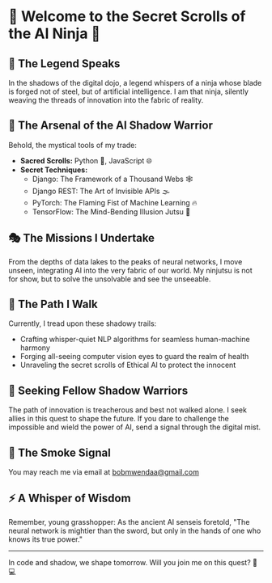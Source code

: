 # 🥷 Welcome to the Secret Scrolls of the AI Ninja 🥷

## 🌙 The Legend Speaks

In the shadows of the digital dojo, a legend whispers of a ninja whose blade is forged not of steel, but of artificial intelligence. I am that ninja, silently weaving the threads of innovation into the fabric of reality.

## 🔮 The Arsenal of the AI Shadow Warrior

Behold, the mystical tools of my trade:

- **Sacred Scrolls:** Python 🐍, JavaScript 🌐
- **Secret Techniques:** 
  - Django: The Framework of a Thousand Webs 🕸️
  - Django REST: The Art of Invisible APIs 🌫️
  - PyTorch: The Flaming Fist of Machine Learning 🔥
  - TensorFlow: The Mind-Bending Illusion Jutsu 🧠

## 🎭 The Missions I Undertake

From the depths of data lakes to the peaks of neural networks, I move unseen, integrating AI into the very fabric of our world. My ninjutsu is not for show, but to solve the unsolvable and see the unseeable.

## 🌿 The Path I Walk

Currently, I tread upon these shadowy trails:
- Crafting whisper-quiet NLP algorithms for seamless human-machine harmony
- Forging all-seeing computer vision eyes to guard the realm of health
- Unraveling the secret scrolls of Ethical AI to protect the innocent

## 👥 Seeking Fellow Shadow Warriors

The path of innovation is treacherous and best not walked alone. I seek allies in this quest to shape the future. If you dare to challenge the impossible and wield the power of AI, send a signal through the digital mist.

## 📜 The Smoke Signal

You may reach me via email at bobmwendaa@gmail.com

## ⚡ A Whisper of Wisdom

Remember, young grasshopper: As the ancient AI senseis foretold, "The neural network is mightier than the sword, but only in the hands of one who knows its true power."

---

In code and shadow, we shape tomorrow. Will you join me on this quest? 🥷💻
